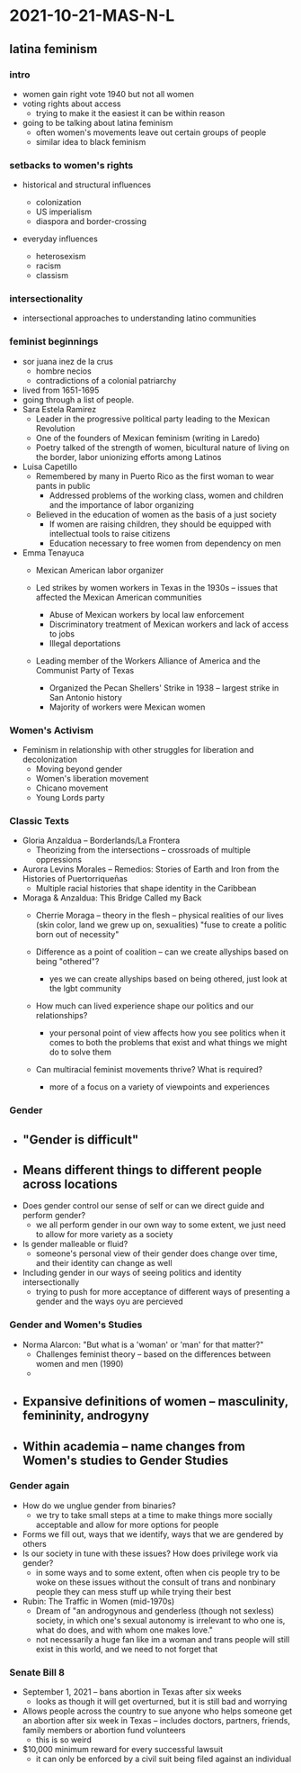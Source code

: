 # 2021-10-21-MAS-N-L
## latina feminism
### intro 
- women gain right vote 1940 but not all women
- voting rights about access
  - trying to make it the easiest it can be within reason
- going to be talking about latina feminism
  - often women's movements leave out certain groups of people
  - similar idea to black feminism

### setbacks to women's rights 
- historical and structural influences 
  - colonization
  - US imperialism
  - diaspora and border-crossing

- everyday influences 
  - heterosexism
  - racism 
  - classism

### intersectionality
- intersectional approaches to understanding latino communities

### feminist beginnings
- sor juana inez de la crus
  - hombre necios
  - contradictions of a colonial patriarchy
- lived from 1651-1695
- going through a list of people.
- Sara Estela Ramirez
  - Leader in the progressive political party leading to the Mexican Revolution
  - One of the founders of Mexican feminism (writing in Laredo)
  - Poetry talked of the strength of women, bicultural nature of living on the border, labor unionizing efforts among Latinos
- Luisa Capetillo
  - Remembered by many in Puerto Rico as the first woman to wear pants in public
    - Addressed problems of the working class, women and children and the importance of labor organizing
  - Believed in the education of women as the basis of a just society
    - If women are raising children, they should be equipped with intellectual tools to raise citizens
    - Education necessary to free women from dependency on men
- Emma Tenayuca
  - Mexican American labor organizer
  - Led strikes by women workers in Texas in the 1930s – issues that affected the Mexican American communities
    - Abuse of Mexican workers by local law enforcement
    - Discriminatory treatment of Mexican workers and lack of access to jobs
    - Illegal deportations

  - Leading member of the Workers Alliance of America and the Communist Party of Texas
    - Organized the Pecan Shellers' Strike in 1938 – largest strike in San Antonio history
    - Majority of workers were Mexican women

### Women's Activism
- Feminism in relationship with other struggles for liberation and decolonization
  - Moving beyond gender
  - Women's liberation movement
  - Chicano movement
  - Young Lords party

### Classic Texts
- Gloria Anzaldua – Borderlands/La Frontera
  - Theorizing from the intersections – crossroads of multiple oppressions
- Aurora Levins Morales – Remedios: Stories of Earth and Iron from the Histories of Puertorriqueñas
  - Multiple racial histories that shape identity in the Caribbean
- Moraga & Anzaldua: This Bridge Called my Back
  - Cherrie Moraga – theory in the flesh – physical realities of our lives (skin color, land we grew up on, sexualities) "fuse to create a politic born out of necessity"

  - Difference as a point of coalition – can we create allyships based on being "othered"?
    - yes we can create allyships based on being othered, just look at the lgbt community
  - How much can lived experience shape our politics and our relationships?
    - your personal point of view affects how you see politics when it comes to both the problems that exist and what things we might do to solve them
  - Can multiracial feminist movements thrive?  What is required?
    - more of a focus on a variety of viewpoints and experiences

### Gender 
- "Gender is difficult"
  - 
- Means different things to different people across locations
  - 
- Does gender control our sense of self or can we direct guide and perform gender?
  - we all perform gender in our own way to some extent, we just need to allow for more variety as a society
- Is gender malleable or fluid?
  - someone's personal view of their gender does change over time, and their identity can change as well
- Including gender in our ways of seeing politics and identity intersectionally
  - trying to push for more acceptance of different ways of presenting a gender and the ways oyu are percieved

### Gender and Women's Studies
- Norma Alarcon: "But what is a 'woman' or 'man' for that matter?"
  - Challenges feminist theory – based on the differences between women and men (1990)
  - 
- Expansive definitions of women – masculinity, femininity, androgyny 
  - 
- Within academia – name changes from Women's studies to Gender Studies
  - 
### Gender again <!-- join this with the other gender section later-->
- How do we unglue gender from binaries?
  - we try to take small steps at a time to make things more socially acceptable and allow for more options for people 
- Forms we fill out, ways that we identify, ways that we are gendered by others
- Is our society in tune with these issues?  How does privilege work via gender?
  - in some ways and to some extent, often when cis people try to be woke on these issues without the consult of trans and nonbinary people they can mess stuff up while trying their best
- Rubin: The Traffic in Women (mid-1970s)
  - Dream of "an androgynous and genderless (though not sexless) society, in which one's sexual autonomy is irrelevant to who one is, what do does, and with whom one makes love."
  - not necessarily a huge fan like im a woman and trans people will still exist in this world, and we need to not forget that 

### Senate Bill 8
- September 1, 2021 – bans abortion in Texas after six weeks
  - looks as though it will get overturned, but it is still bad and worrying
- Allows people across the country to sue anyone who helps someone get an abortion after six week in Texas – includes doctors, partners, friends, family members or abortion fund volunteers
  - this is so weird
- $10,000 minimum reward for every successful lawsuit
  - it can only be enforced by a civil suit being filed against an individual
